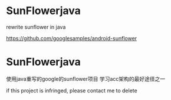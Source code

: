 # SunFlowerjava

rewrite sunflower in java

https://github.com/googlesamples/android-sunflower

# SunFlowerjava
使用java重写的google的sunflower项目
学习acc架构的最好途径之一

if this project is infringed, please contact me to delete
